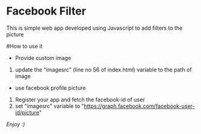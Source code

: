 # Facebook Filter 
This is simple web app developed using Javascript to add filters to the picture

#How to use it

* Provide custom image    
1) update the "imagesrc" (line no 56 of index.html) variable to the path of image

* use facebook profile picture  
1) Register your app and fetch the facebook-id of user  
2) set "imagesrc" variable to "https://graph.facebook.com/facebook-user-id/picture"

*Enjoy :)*

